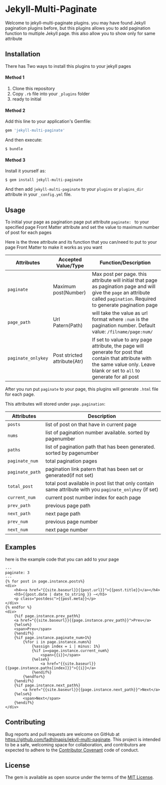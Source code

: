 # Jekyll-Multi-Paginate

Welcome to jekyll-multi-paginate plugins. you may have found Jekyll pagination plugins before, but this plugins allows you to add pagination function to multiple Jekyll page. this also allow you to show only for same attribute


## Installation

There has Two ways to install this plugins to your jekyll pages

#### Method 1

1. Clone this repository
2. Copy `.rb` file into your `_plugins` folder
4. ready to initial

#### Method 2

Add this line to your application's Gemfile:

```ruby
gem 'jekyll-multi-paginate'
```

And then execute:

    $ bundle

#### Method 3

Install it yourself as:

    $ gem install jekyll-multi-paginate

And then add `jekyll-multi-paginate` to your `plugins` or `plugins_dir` attribute in your `_config.yml` file.


## Usage

To initial your page as pagination page put attribute `paginate: ` to your specified page Front Matter attribute and set the value to maximum number of post for each pages

Here is the three attribute and its function that you can/need to put to your page Front Matter to make it works as you want

|Attributes			|Accepted Value/Type			|Function/Description	|
|-------------------|-------------------------------|-----------------------|
|`paginate`			|Maximum post(Number)			|Max post per page. this attribute will initial that page as pagination page and will give the `page` an attribute called `pagination`. Required to generate pagination page|
|`page_path`		|Url Patern(Path)				|will take the value as url format where `:num` is the pagination number. Default value: `/filname/page:num/`|
|`paginate_onlykey`	|Post stricted attribute(Atr)	|If set to value to any page attribute, the page will generate for post that contain that attribute with the same value only. Leave blank or set to `all` to generate for all post|

After you run put `paginate` to your page, this plugins will generate `.html` file for each page.

This attributes will stored under `page.pagination`:

|Attributes		|Description												|
|---------------|-----------------------------------------------------------|
|`posts`		|list of post on that have in current page					|
|`nums`			|list of pagination number available. sorted by pagenumber	|
|`paths`		|list of pagination path that has been generated. sorted by pagenumber|
|`paginate_num`	|total pagination pages										|
|`paginate_path`|pagination link patern that has been set or generated(if not set)|
|`total_post`	|total post available in post list that only contain same attribute with you `paginate_onlykey` (if set)|
|`current_num`	|current post number index for each page					|
|`prev_path`	|previous page path											|
|`next_path`	|next page path												|
|`prev_num`		|previous page number										|
|`next_num`		|next page number											|

## Examples
here is the example code that you can add to your page

```django
---
paginate: 3
---
{% for post in page.instance.posts%}
<div>
	<h4><a href="{{site.baseurl}}{{post.url}}">{{post.title}}</a></h4>
	<h5>{{post.date | date_to_string }} —</h5>
	<p class="postdesc">{{post.meta}}</p>
</div>
{% endfor %}
<div>
	{%if page.instance.prev_path%}
	<a href="{{site.baseurl}}{{page.instance.prev_path}}">Prev</a>
	{%else%}
	<span>Prev</span>
	{%endif%}
	{%if page.instance.paginate_num>1%}
		{%for i in page.instance.nums%}
			{%assign index = i | minus: 1%}
			{%if i==page.instance.current_num%}
				<span>{{i}}</span>
			{%else%}
				<a href="{{site.baseurl}}{{page.instance.paths[index]}}">{{i}}</a>
			{%endif%}
		{%endfor%}
	{%endif%}
	{%if page.instance.next_path%}
		<a href="{{site.baseurl}}{{page.instance.next_path}}">Next</a>
	{%else%}
		<span>Next</span>
	{%endif%}
</div>

```

## Contributing

Bug reports and pull requests are welcome on GitHub at https://github.com/fadhilnapis/jekyll-multi-paginate. This project is intended to be a safe, welcoming space for collaboration, and contributors are expected to adhere to the [Contributor Covenant](http://contributor-covenant.org) code of conduct.


## License

The gem is available as open source under the terms of the [MIT License](http://opensource.org/licenses/MIT).

